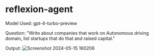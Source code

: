 # reflexion-agent

Model Used: 
gpt-4-turbo-preview

Question:
"Write about companies that work on Autonomous driving domain, list startups that do that and raised capital."

Output: 
![Screenshot 2024-05-15 160206](https://github.com/gokulsabari22/reflexion-agent/assets/57941940/aa76c2f5-4e16-48a5-8c13-3e2e9dcb8aad)
